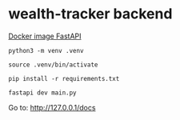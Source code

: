 # wealth-tracker backend

[Docker image FastAPI](https://fastapi.tiangolo.com/deployment/docker/#build-a-docker-image-for-fastapi)

```shell
python3 -m venv .venv

source .venv/bin/activate

pip install -r requirements.txt

fastapi dev main.py
```

Go to: http://127.0.0.1/docs
